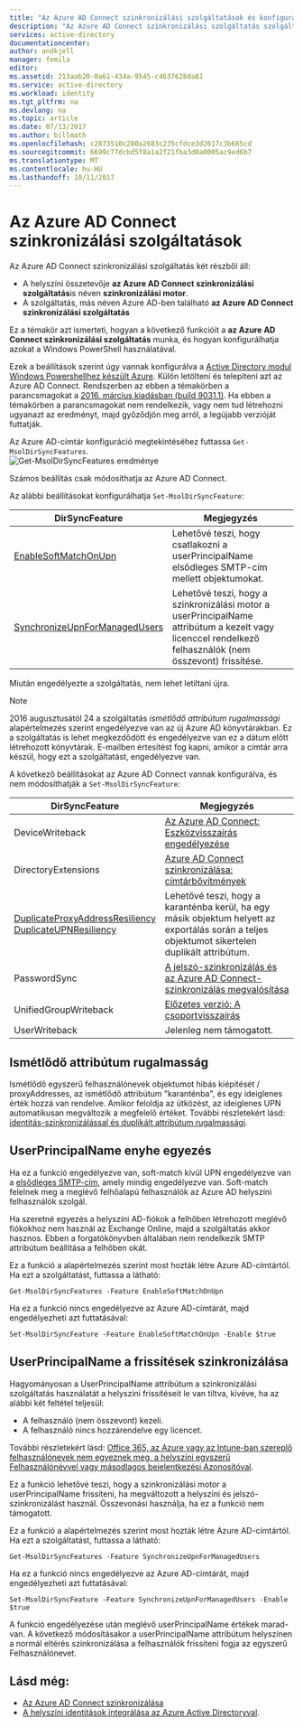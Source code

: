 ```yaml
---
title: "Az Azure AD Connect szinkronizálási szolgáltatások és konfigurációs |} Microsoft Docs"
description: "Az Azure AD Connect szinkronizálási szolgáltatás szolgáltatás ügyféloldali szolgáltatásait ismerteti."
services: active-directory
documentationcenter: 
author: andkjell
manager: femila
editor: 
ms.assetid: 213aab20-0a61-434a-9545-c4637628da81
ms.service: active-directory
ms.workload: identity
ms.tgt_pltfrm: na
ms.devlang: na
ms.topic: article
ms.date: 07/13/2017
ms.author: billmath
ms.openlocfilehash: c2873510c280a2683c235cfdce3d2617c3b665cd
ms.sourcegitcommit: 6699c77dcbd5f8a1a2f21fba3d0a0005ac9ed6b7
ms.translationtype: MT
ms.contentlocale: hu-HU
ms.lasthandoff: 10/11/2017
---
```

# <a name="azure-ad-connect-sync-service-features"></a>Az Azure AD Connect szinkronizálási szolgáltatások
Az Azure AD Connect szinkronizálási szolgáltatás két részből áll:

* A helyszíni összetevője **az Azure AD Connect szinkronizálási szolgáltatás**is néven **szinkronizálási motor**.
* A szolgáltatás, más néven Azure AD-ben található **az Azure AD Connect szinkronizálási szolgáltatás**

Ez a témakör azt ismerteti, hogyan a következő funkcióit a **az Azure AD Connect szinkronizálási szolgáltatás** munka, és hogyan konfigurálhatja azokat a Windows PowerShell használatával.

Ezek a beállítások szerint úgy vannak konfigurálva a [Active Directory modul Windows Powershellhez készült Azure](http://aka.ms/aadposh). Külön letölteni és telepíteni azt az Azure AD Connect. Rendszerben az ebben a témakörben a parancsmagokat a [2016. március kiadásban (build 9031.1)](http://social.technet.microsoft.com/wiki/contents/articles/28552.microsoft-azure-active-directory-powershell-module-version-release-history.aspx#Version_9031_1). Ha ebben a témakörben a parancsmagokat nem rendelkezik, vagy nem tud létrehozni ugyanazt az eredményt, majd győződjön meg arról, a legújabb verzióját futtatják.

Az Azure AD-címtár konfiguráció megtekintéséhez futtassa `Get-MsolDirSyncFeatures`.  
![Get-MsolDirSyncFeatures eredménye](./media/active-directory-aadconnectsyncservice-features/getmsoldirsyncfeatures.png)

Számos beállítás csak módosíthatja az Azure AD Connect.

Az alábbi beállításokat konfigurálhatja `Set-MsolDirSyncFeature`:

| DirSyncFeature | Megjegyzés |
| --- | --- |
| [EnableSoftMatchOnUpn](#userprincipalname-soft-match) |Lehetővé teszi, hogy csatlakozni a userPrincipalName elsődleges SMTP-cím mellett objektumokat. |
| [SynchronizeUpnForManagedUsers](#synchronize-userprincipalname-updates) |Lehetővé teszi, hogy a szinkronizálási motor a userPrincipalName attribútum a kezelt vagy licenccel rendelkező felhasználók (nem összevont) frissítése. |

Miután engedélyezte a szolgáltatás, nem lehet letiltani újra.

> [!NOTE]
> 2016 augusztusától 24 a szolgáltatás *ismétlődő attribútum rugalmassági* alapértelmezés szerint engedélyezve van az új Azure AD könyvtárakban. Ez a szolgáltatás is lehet megkezdődött és engedélyezve van ez a dátum előtt létrehozott könyvtárak. E-mailben értesítést fog kapni, amikor a címtár arra készül, hogy ezt a szolgáltatást, engedélyezve van.
> 
> 

A következő beállításokat az Azure AD Connect vannak konfigurálva, és nem módosíthatják a `Set-MsolDirSyncFeature`:

| DirSyncFeature | Megjegyzés |
| --- | --- |
| DeviceWriteback |[Az Azure AD Connect: Eszközvisszaírás engedélyezése](active-directory-aadconnect-feature-device-writeback.md) |
| DirectoryExtensions |[Azure AD Connect szinkronizálása: címtárbővítmények](active-directory-aadconnectsync-feature-directory-extensions.md) |
| [DuplicateProxyAddressResiliency<br/>DuplicateUPNResiliency](#duplicate-attribute-resiliency) |Lehetővé teszi, hogy a karanténba kerül, ha egy másik objektum helyett az exportálás során a teljes objektumot sikertelen duplikált attribútum. |
| PasswordSync |[A jelszó-szinkronizálás és az Azure AD Connect-szinkronizálás megvalósítása](active-directory-aadconnectsync-implement-password-synchronization.md) |
| UnifiedGroupWriteback |[Előzetes verzió: A csoportvisszaírás](active-directory-aadconnect-feature-preview.md#group-writeback) |
| UserWriteback |Jelenleg nem támogatott. |

## <a name="duplicate-attribute-resiliency"></a>Ismétlődő attribútum rugalmasság
Ismétlődő egyszerű felhasználónevek objektumot hibás kiépítését / proxyAddresses, az ismétlődő attribútum "karanténba", és egy ideiglenes érték hozzá van rendelve. Amikor feloldja az ütközést, az ideiglenes UPN automatikusan megváltozik a megfelelő értéket. További részletekért lásd: [identitás-szinkronizálással és duplikált attribútum rugalmassági](active-directory-aadconnectsyncservice-duplicate-attribute-resiliency.md).

## <a name="userprincipalname-soft-match"></a>UserPrincipalName enyhe egyezés
Ha ez a funkció engedélyezve van, soft-match kívül UPN engedélyezve van a [elsődleges SMTP-cím](https://support.microsoft.com/kb/2641663), amely mindig engedélyezve van. Soft-match felelnek meg a meglévő felhőalapú felhasználók az Azure AD helyszíni felhasználók szolgál.

Ha szeretné egyezés a helyszíni AD-fiókok a felhőben létrehozott meglévő fiókokhoz nem használ az Exchange Online, majd a szolgáltatás akkor hasznos. Ebben a forgatókönyvben általában nem rendelkezik SMTP attribútum beállítása a felhőben okát.

Ez a funkció a alapértelmezés szerint most hozták létre Azure AD-címtártól. Ha ezt a szolgáltatást, futtassa a látható:  

```
Get-MsolDirSyncFeatures -Feature EnableSoftMatchOnUpn
```

Ha ez a funkció nincs engedélyezve az Azure AD-címtárát, majd engedélyezheti azt futtatásával:  

```
Set-MsolDirSyncFeature -Feature EnableSoftMatchOnUpn -Enable $true
```

## <a name="synchronize-userprincipalname-updates"></a>UserPrincipalName a frissítések szinkronizálása
Hagyományosan a UserPrincipalName attribútum a szinkronizálási szolgáltatás használatát a helyszíni frissítéseit le van tiltva, kivéve, ha az alábbi két feltétel teljesül:

* A felhasználó (nem összevont) kezeli.
* A felhasználó nincs hozzárendelve egy licencet.

További részletekért lásd: [Office 365, az Azure vagy az Intune-ban szereplő felhasználónevek nem egyeznek meg, a helyszíni egyszerű Felhasználónévvel vagy másodlagos bejelentkezési Azonosítóval](https://support.microsoft.com/kb/2523192).

Ez a funkció lehetővé teszi, hogy a szinkronizálási motor a userPrincipalName frissíteni, ha megváltozott a helyszíni és jelszó-szinkronizálást használ. Összevonási használja, ha ez a funkció nem támogatott.

Ez a funkció a alapértelmezés szerint most hozták létre Azure AD-címtártól. Ha ezt a szolgáltatást, futtassa a látható:  

```
Get-MsolDirSyncFeatures -Feature SynchronizeUpnForManagedUsers
```

Ha ez a funkció nincs engedélyezve az Azure AD-címtárát, majd engedélyezheti azt futtatásával:  

```
Set-MsolDirSyncFeature -Feature SynchronizeUpnForManagedUsers -Enable $true
```

A funkció engedélyezése után meglévő userPrincipalName értékek marad-van. A következő módosításakor a userPrincipalName attribútum helyszínen a normál eltérés szinkronizálása a felhasználók frissíteni fogja az egyszerű Felhasználónevet.  

## <a name="see-also"></a>Lásd még:
* [Az Azure AD Connect szinkronizálása](active-directory-aadconnectsync-whatis.md)
* [A helyszíni identitások integrálása az Azure Active Directoryval](active-directory-aadconnect.md).

